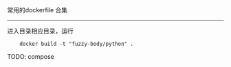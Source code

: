常用的dockerfile 合集

----

进入目录相应目录，运行

        docker build -t "fuzzy-body/python" .


TODO: compose      

